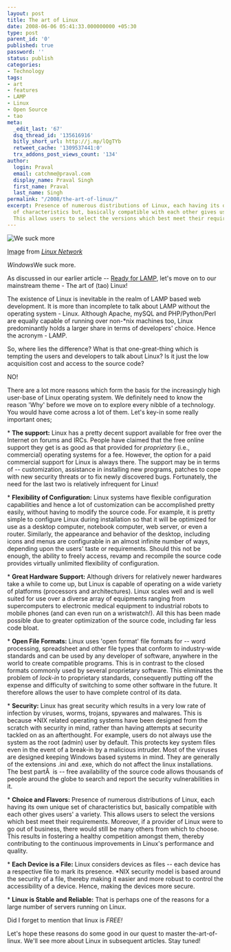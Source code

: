 ```yaml
---
layout: post
title: The art of Linux
date: 2008-06-06 05:41:33.000000000 +05:30
type: post
parent_id: '0'
published: true
password: ''
status: publish
categories:
- Technology
tags:
- art
- features
- LAMP
- Linux
- Open Source
- tao
meta:
  _edit_last: '67'
  dsq_thread_id: '135616916'
  bitly_short_url: http://j.mp/lQgTYb
  retweet_cache: '1309537441:0'
  trx_addons_post_views_count: '134'
author:
  login: Praval
  email: catchme@praval.com
  display_name: Praval Singh
  first_name: Praval
  last_name: Singh
permalink: "/2008/the-art-of-linux/"
excerpt: Presence of numerous distributions of Linux, each having its own unique set
  of characteristics but, basically compatible with each other gives users' a variety.
  This allows users to select the versions which best meet their requirements.
---
```

<div class="figure"><img src="{{ site.baseurl }}/assets/2008/06/linux-xp.jpg" alt="We suck more" /></p>
<p class="credit"><abbr class="type" title="Photograph">Image</abbr> from <cite><a href="http://listweb.bilkent.edu.tr/Linux/linux-network/2003/Jul/att-0259/Linux_XP.jpg">Linux Network</a></cite></p>
<p class="caption"><em>Windows</em>We suck more.</p>
</div>
<p>As discussed in our earlier article -- <a href="http://www.brajeshwar.com/2008/ready-for-lamp/">Ready for LAMP</a>, let's move on to our mainstream theme - The art of (tao) Linux!</p>
<p>The existence of Linux is inevitable in the realm of LAMP based web development. It is more than incomplete to talk about LAMP without the operating system - Linux. Although Apache, mySQL and PHP/Python/Perl are equally capable of running over non-*nix machines too, Linux predominantly holds a larger share in terms of developers' choice. Hence the acronym - LAMP.</p>
<p>So, where lies the difference? What is that one-great-thing which is tempting the users and developers to talk about Linux? Is it just the low acquisition cost and access to the source code?</p>
<p>NO!</p>
<p>There are a lot more reasons which form the basis for the increasingly high user-base of Linux operating system. We definitely need to know the reason 'Why' before we move on to explore every nibble of a technology. You would have come across a lot of them. Let's key-in some really important ones;</p>
<p>* <strong>The support:</strong> Linux has a pretty decent support available for free over the Internet on forums and IRCs. People have claimed that the free online support they get is as good as that provided for <em>proprietary</em> (i.e., commercial) operating systems for a fee. However, the option for a paid commercial support for Linux is always there. The support may be in terms of -- customization, assistance in installing new programs, patches to cope with new security threats or to fix newly discovered bugs. Fortunately, the need for the last two is relatively infrequent for Linux!</p>
<p>* <strong>Flexibility of Configuration:</strong> Linux systems have flexible configuration capabilities and hence a lot of customization can be accomplished pretty easily, without having to modify the source code. For example, it is pretty simple to configure Linux during installation so that it will be optimized for use as a desktop computer, notebook computer, web server, or even a router. Similarly, the appearance and behavior of the desktop, including icons and menus are configurable in an almost infinite number of ways, depending upon the users' taste or requirements. Should this not be enough, the ability to freely access, revamp and recompile the source code provides virtually unlimited flexibility of configuration.</p>
<p>* <strong>Great Hardware Support:</strong> Although drivers for relatively newer hardwares take a while to come up, but Linux is capable of operating on a wide variety of platforms (processors and architectures). Linux scales well and is well suited for use over a diverse array of equipments ranging from supercomputers to electronic medical equipment to industrial robots to mobile phones (and can even run on a wristwatch!). All this has been made possible due to greater optimization of the source code, including far less code bloat.</p>
<p>* <strong>Open File Formats:</strong> Linux uses 'open format' file formats for -- word processing, spreadsheet and other file types that conform to industry-wide standards and can be used by any developer of software, anywhere in the world to create compatible programs. This is in contrast to the closed formats commonly used by several proprietary software. This eliminates the problem of <em>lock-in</em> to proprietary standards, consequently putting off the expense and difficulty of switching to some other software in the future. It therefore allows the user to have complete control of its data.</p>
<p>* <strong>Security:</strong> Linux has great security which results in a very low rate of infection by viruses, worms, trojans, spywares and malwares. This is because *NIX related operating systems have been designed from the scratch with security in mind, rather than having attempts at security tackled on as an afterthought. For example, users do not always use the system as the root (admin) user by default. This protects key system files even in the event of a break-in by a malicious intruder. Most of the viruses are designed keeping Windows based systems in mind. They are generally of the extensions .ini and .exe, which do not affect the linux installations. The best partÂ  is -- free availability of the source code allows thousands of people around the globe to search and report the security vulnerabilities in it.</p>
<p>* <strong>Choice and Flavors:</strong> Presence of numerous distributions of Linux, each having its own unique set of characteristics but, basically compatible with each other gives users' a variety. This allows users to select the versions which best meet their requirements. Moreover, if a provider of Linux were to go out of business, there would still be many others from which to choose. This results in fostering a healthy competition amongst them, thereby contributing to the continuous improvements in Linux's performance and quality.</p>
<p>* <strong>Each Device is a File:</strong> Linux considers devices as files -- each device has a respective file to mark its presence. *NIX security model is based around the security of a file, thereby making it easier and more robust to control the accessibility of a device. Hence, making the devices more secure.</p>
<p>* <strong>Linux is Stable and Reliable:</strong> That is perhaps one of the reasons for a large number of servers running on Linux.</p>
<p>Did I forget to mention that linux is <em>FREE!</em></p>
<p>Let's hope these reasons do some good in our quest to master the-art-of-linux. We'll see more about Linux in subsequent articles. Stay tuned!</p>
